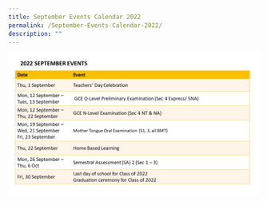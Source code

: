 ```yaml
---
title: September Events Calendar 2022
permalink: /September-Events-Calendar-2022/
description: ""
---
```

![](/images/News%20and%20Events/September%20events%202022.jpg)